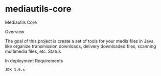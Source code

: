 # mediautils-core
Mediautils Core

Overview

The goal of this project is create a set of tools for your media files in Java, like organize transmission downloads, delivery downloaded files, scanning multimedia files, etc.
Status

In deployment
Requirements

    JDX 1.6.x 
